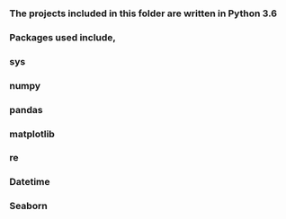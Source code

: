 ### The projects included in this folder are written in Python 3.6
### Packages used include,
  ### sys
  ### numpy
  ### pandas
  ### matplotlib
  ### re
  ### Datetime
  ### Seaborn
